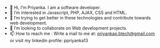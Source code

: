 - 👋 Hi, I’m Priyanka. I am a software developer.
- 👀 I’m interested in Javascript, PHP, AJAX, CSS and HTML.
- 🌱 I’m trying to get better in these technologies and contribute towards web development.
- 💞️ I’m looking to collaborate on Web development projects.
- 📫 How to reach me : Write a mail to me at: priyankap.btech@gmail.com or visit my linkedin profile: ppriyanka13 

<!---
priyanka12p/priyanka12p is a ✨ special ✨ repository because its `README.md` (this file) appears on your GitHub profile.
You can click the Preview link to take a look at your changes.
--->
